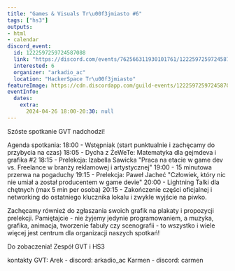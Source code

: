 ```yaml
---
title: "Games & Visuals Tr\u00f3jmiasto #6"
tags: ["hs3"]
outputs:
- html
- calendar
discord_event:
  id: 1222597259724587088
  link: "https://discord.com/events/762566311930101761/1222597259724587088"
  interested: 6
  organizer: "arkadio_ac"
  location: "HackerSpace Tr\u00f3jmiasto"
featureImage: https://cdn.discordapp.com/guild-events/1222597259724587088/ae522135ffca8179b852aa3602bcd84d.png?size=1024
eventInfo:
  dates:
    extra:
      2024-04-26 18:00-20:30: null
---
```

Szóste spotkanie GVT nadchodzi!

Agenda spotkania:
18:00 - Wstępniak (start punktualnie i zachęcamy do przybycia na czas)
18:05 - Dycha z ŻeWeTe: Matematyka dla gejmdeva i grafika #2
18:15 - Prelekcja: Izabella Sawicka "Praca na etacie w game dev vs. Freelance w branży reklamowej i artystycznej"
19:00 - 15 minutowa przerwa na pogaduchy
19:15 - Prelekcja: Paweł Jacheć "Człowiek, który nic nie umiał a został producentem w game devie"
20:00 - Lightning Talki dla chętnych (max 5 min per osoba)
20:15 - Zakończenie części oficjalnej i networking do ostatniego klucznika lokalu i zwykle wyjście na piwko.

Zachęcamy również do zgłaszania swoich grafik na plakaty i propozycji prelekcji. Pamiętajcie - nie żyjemy jedynie programowaniem, a muzyka, grafika, animacja, tworzenie fabuły czy scenografii - to wszystko i wiele więcej jest centrum dla organizacji naszych spotkań!

Do zobaczenia!
Zespół GVT i HS3

kontakty GVT:
Arek - discord: arkadio_ac
Karmen - discord: carmen

